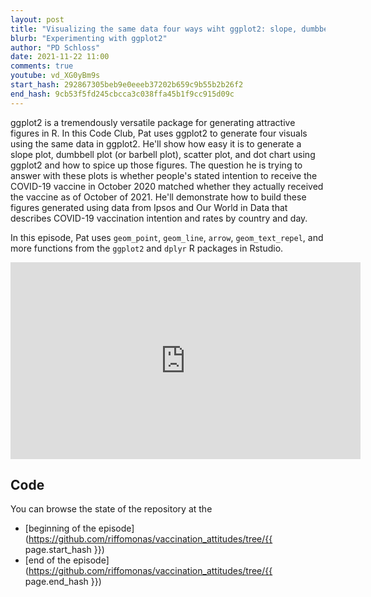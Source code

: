 ```yaml
---
layout: post
title: "Visualizing the same data four ways wiht ggplot2: slope, dumbbell, scatter, and dot charts (CC165)"
blurb: "Experimenting with ggplot2"
author: "PD Schloss"
date: 2021-11-22 11:00
comments: true
youtube: vd_XG0yBm9s
start_hash: 292867305beb9e0eeeb37202b659c9b55b2b26f2
end_hash: 9cb53f5fd245cbcca3c038ffa45b1f9cc915d09c
---
```


ggplot2 is a tremendously versatile package for generating attractive figures in R. In this Code Club, Pat uses ggplot2 to generate four visuals using the same data in ggplot2. He'll show how easy it is to generate a slope plot, dumbbell plot (or barbell plot), scatter plot, and dot chart using ggplot2 and how to spice up those figures. The question he is trying to answer with these plots is whether people's stated intention to receive the COVID-19 vaccine in October 2020 matched whether they actually received the vaccine as of October of 2021. He'll demonstrate how to build these figures generated using data from Ipsos and Our World in Data that describes COVID-19 vaccination intention and rates by country and day.

In this episode, Pat uses `geom_point`, `geom_line`, `arrow`, `geom_text_repel`, and more functions from the `ggplot2` and `dplyr` R packages in Rstudio.

<iframe style="margin: 0 auto;display:block;" width="560" height="315" src="https://www.youtube.com/embed/{{ page.youtube }}" frameborder="0" allow="accelerometer; autoplay; encrypted-media; gyroscope; picture-in-picture" allowfullscreen></iframe>


## Code

You can browse the state of the repository at the
* [beginning of the episode](https://github.com/riffomonas/vaccination_attitudes/tree/{{ page.start_hash }})
* [end of the episode](https://github.com/riffomonas/vaccination_attitudes/tree/{{ page.end_hash }})
